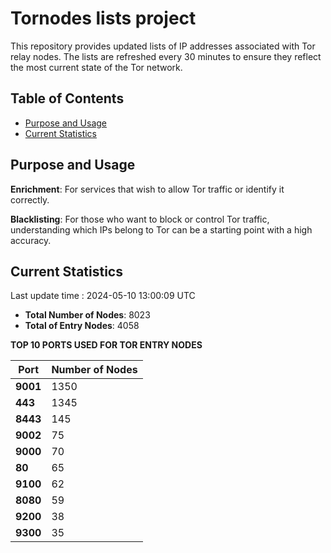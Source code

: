 # Tornodes lists project

This repository provides updated lists of IP addresses associated with Tor relay nodes. The lists are refreshed every 30 minutes to ensure they reflect the most current state of the Tor network.

## Table of Contents

- [Purpose and Usage](#purpose-and-usage)
- [Current Statistics](#current-statistics)


## Purpose and Usage

**Enrichment**: For services that wish to allow Tor traffic or identify it correctly.

**Blacklisting**: For those who want to block or control Tor traffic, understanding which IPs belong to Tor can be a starting point with a high accuracy.

## Current Statistics

Last update time : 2024-05-10 13:00:09 UTC

- **Total Number of Nodes**: 8023
- **Total of Entry Nodes**: 4058

**TOP 10 PORTS USED FOR TOR ENTRY NODES**

| **Port** | **Number of Nodes** |
|------|-----------------|
| **9001**   | 1350  |
| **443**   | 1345  |
| **8443**   | 145  |
| **9002**   | 75  |
| **9000**   | 70  |
| **80**   | 65  |
| **9100**   | 62  |
| **8080**   | 59  |
| **9200**   | 38  |
| **9300**   | 35  |

